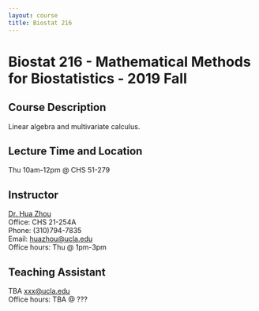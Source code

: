 ```yaml
---
layout: course
title: Biostat 216
---
```


# Biostat 216 - Mathematical Methods for Biostatistics - 2019 Fall

## Course Description

Linear algebra and multivariate calculus.  

## Lecture Time and Location

Thu 10am-12pm @ CHS 51-279    

## Instructor

[Dr. Hua Zhou](http://hua-zhou.github.io/)  
Office: CHS 21-254A  
Phone: (310)794-7835  
Email: <huazhou@ucla.edu>  
Office hours: Thu @ 1pm-3pm

## Teaching Assistant

TBA <xxx@ucla.edu>  
Office hours: TBA @ ???
